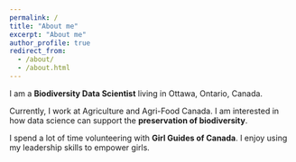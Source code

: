 ```yaml
---
permalink: /
title: "About me"
excerpt: "About me"
author_profile: true
redirect_from:
  - /about/
  - /about.html
---
```


I am a **Biodiversity Data Scientist** living in Ottawa, Ontario, Canada.

Currently, I work at Agriculture and Agri-Food Canada. I am interested in how data science can support the **preservation of biodiversity**.

I spend a lot of time volunteering with **Girl Guides of Canada**. I enjoy using my leadership skills to empower girls.
